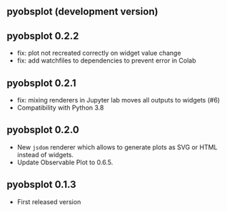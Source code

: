 ## pyobsplot (development version)


## pyobsplot 0.2.2

- fix: plot not recreated correctly on widget value change
- fix: add watchfiles to dependencies to prevent error in Colab

## pyobsplot 0.2.1

- fix: mixing renderers in Jupyter lab moves all outputs to widgets (#6)
- Compatibility with Python 3.8

## pyobsplot 0.2.0

- New `jsdom` renderer which allows to generate plots as SVG or HTML instead of widgets.
- Update Observable Plot to 0.6.5.

## pyobsplot 0.1.3

- First released version